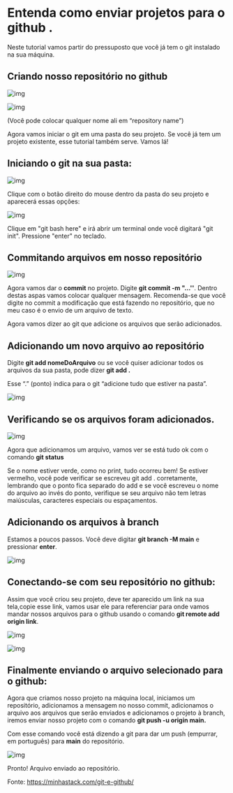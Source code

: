 # **Entenda como enviar projetos para o github .**

Neste tutorial vamos partir do pressuposto que você já tem o git instalado na sua máquina. 

## **Criando nosso repositório no github**

![img](file:///C:\Users\WELLIN~1\AppData\Local\Temp\msohtmlclip1\01\clip_image002.png)

 ![img](file:///C:\Users\WELLIN~1\AppData\Local\Temp\msohtmlclip1\01\clip_image004.png)

  (Você pode colocar qualquer nome ali em “repository name”)

Agora vamos iniciar o git em uma pasta do seu projeto. Se você já tem um projeto existente, esse tutorial também serve. Vamos lá!

## Iniciando o git na sua pasta:

![img](file:///C:\Users\WELLIN~1\AppData\Local\Temp\msohtmlclip1\01\clip_image006.jpg)

Clique com o botão direito do mouse dentro da pasta do seu projeto e aparecerá essas opções:  

![img](file:///C:\Users\WELLIN~1\AppData\Local\Temp\msohtmlclip1\01\clip_image008.png)

Clique em "git bash here" e irá abrir um terminal onde você digitará "git init". Pressione "enter" no teclado. 

## Commitando arquivos em nosso repositório 

![img](file:///C:\Users\WELLIN~1\AppData\Local\Temp\msohtmlclip1\01\clip_image010.png)

Agora vamos dar o **commit** no projeto. Digite **git commit -m "...''**. Dentro destas aspas vamos colocar qualquer mensagem. Recomenda-se que você digite no commit a modificação que está fazendo no repositório, que no meu caso é o envio de um arquivo de texto. 

 Agora vamos dizer ao git que adicione os arquivos que serão adicionados. 

## Adicionando um novo arquivo ao repositório

Digite **git add nomeDoArquivo** ou se você quiser adicionar todos os arquivos da sua pasta, pode dizer **git add .** 

Esse “.” (ponto) indica para o git “adicione tudo que estiver na pasta”. 

![img](file:///C:\Users\WELLIN~1\AppData\Local\Temp\msohtmlclip1\01\clip_image011.png)

## Verificando se os arquivos foram adicionados. 

![img](file:///C:\Users\WELLIN~1\AppData\Local\Temp\msohtmlclip1\01\clip_image012.png)

Agora que adicionamos um arquivo, vamos ver se está tudo ok com o comando **git status** 

Se o nome estiver verde, como no print, tudo ocorreu bem! Se estiver vermelho, você pode verificar se escreveu git add . corretamente, lembrando que o ponto fica separado do add e se você escreveu o nome do arquivo ao invés do ponto, verifique se seu arquivo não tem letras maiúsculas, caracteres especiais ou espaçamentos. 

## Adicionando os arquivos à branch

Estamos a poucos passos. Você deve digitar **git branch -M main** e pressionar **enter**. 

![img](file:///C:\Users\WELLIN~1\AppData\Local\Temp\msohtmlclip1\01\clip_image013.png)

##  **Conectando-se com seu repositório no github:** 

Assim que você criou seu projeto, deve ter aparecido um link na sua tela,copie esse link, vamos usar ele para referenciar para onde vamos mandar nossos arquivos para o github usando o comando **git remote add origin link**.

![img](file:///C:\Users\WELLIN~1\AppData\Local\Temp\msohtmlclip1\01\clip_image015.png)

 ![img](file:///C:\Users\WELLIN~1\AppData\Local\Temp\msohtmlclip1\01\clip_image016.png)

## Finalmente enviando o arquivo selecionado para o github:

Agora que criamos nosso projeto na máquina local, iniciamos um repositório, adicionamos a mensagem no nosso commit, adicionamos o arquivo aos arquivos que serão enviados e adicionamos o projeto à branch, iremos enviar nosso projeto com o comando **git push -u origin main.** 

Com esse comando você está dizendo a git para dar um push (empurrar, em português) para **main** do repositório.

![img](file:///C:\Users\WELLIN~1\AppData\Local\Temp\msohtmlclip1\01\clip_image017.png)

Pronto! Arquivo enviado ao repositório. 

Fonte: https://minhastack.com/git-e-github/

 

 
